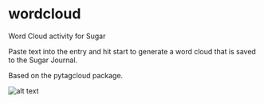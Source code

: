 wordcloud
=========

Word Cloud activity for Sugar

Paste text into the entry and hit start to generate a word cloud that
is saved to the Sugar Journal.

Based on the pytagcloud package.

![alt text](http://github.com/walterbender/wordcloud/blob/master/WordCloud.png?raw=true "Word Cloud Example")